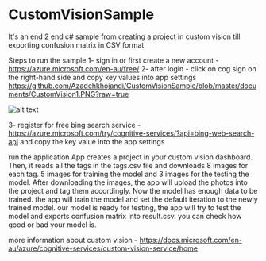 # CustomVisionSample
It's an end 2 end c# sample from creating a project in custom vision till exporting confusion matrix in CSV format

Steps to run the sample
1- sign in or first create a new account -   https://azure.microsoft.com/en-au/free/ 
2- after login - click on cog sign on the right-hand side and copy key values into app settings
https://github.com/Azadehkhojandi/CustomVisionSample/blob/master/documents/CustomVision1.PNG?raw=true


![alt text](https://raw.githubusercontent.com/Azadehkhojandi/CustomVisionSample/master/documents/CustomVision1.PNG)


3- register for free bing search service - https://azure.microsoft.com/try/cognitive-services/?api=bing-web-search-api and copy the key value into the app settings

run the application
App creates a project in your custom vision dashboard.
Then, it reads all the tags in the tags.csv file and downloads 8 images for each tag. 
5 images for training the model and 3 images for the testing the model.
After downloading the images, the app will upload the photos into the project and tag them accordingly.
Now the model has enough data to be trained. the app will train the model and set the default iteration to the newly trained model.
our model is ready for testing, the app will try to test the model and exports confusion matrix into result.csv.
you can check how good or bad your model is.


more information about custom vision - https://docs.microsoft.com/en-au/azure/cognitive-services/custom-vision-service/home
